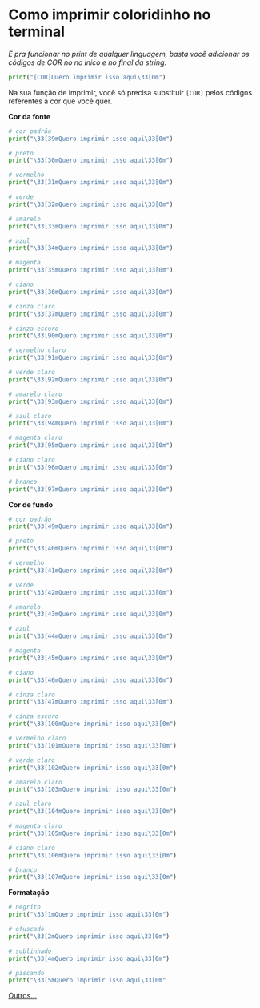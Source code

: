 # Como imprimir coloridinho no terminal

*É pra funcionar no print de qualquer linguagem, basta você adicionar os códigos de COR no no inico e no final da string.*

```python
print("[COR]Quero imprimir isso aqui\33[0m")
```

Na sua função de imprimir, você só precisa substituir `[COR]` pelos códigos referentes a cor que você quer.

**Cor da fonte**
```python
# cor padrão
print("\33[39mQuero imprimir isso aqui\33[0m")

# preto
print("\33[30mQuero imprimir isso aqui\33[0m")

# vermelho
print("\33[31mQuero imprimir isso aqui\33[0m")

# verde
print("\33[32mQuero imprimir isso aqui\33[0m")

# amarelo
print("\33[33mQuero imprimir isso aqui\33[0m")

# azul
print("\33[34mQuero imprimir isso aqui\33[0m")

# magenta
print("\33[35mQuero imprimir isso aqui\33[0m")

# ciano
print("\33[36mQuero imprimir isso aqui\33[0m")

# cinza claro
print("\33[37mQuero imprimir isso aqui\33[0m")

# cinza escuro
print("\33[90mQuero imprimir isso aqui\33[0m")

# vermelho claro
print("\33[91mQuero imprimir isso aqui\33[0m")

# verde claro
print("\33[92mQuero imprimir isso aqui\33[0m")

# amarelo claro
print("\33[93mQuero imprimir isso aqui\33[0m")

# azul claro
print("\33[94mQuero imprimir isso aqui\33[0m")

# magenta claro
print("\33[95mQuero imprimir isso aqui\33[0m")

# ciano claro
print("\33[96mQuero imprimir isso aqui\33[0m")

# branco
print("\33[97mQuero imprimir isso aqui\33[0m")
```

**Cor de fundo**
```python
# cor padrão
print("\33[49mQuero imprimir isso aqui\33[0m")

# preto
print("\33[40mQuero imprimir isso aqui\33[0m")

# vermelho
print("\33[41mQuero imprimir isso aqui\33[0m")

# verde
print("\33[42mQuero imprimir isso aqui\33[0m")

# amarelo
print("\33[43mQuero imprimir isso aqui\33[0m")

# azul
print("\33[44mQuero imprimir isso aqui\33[0m")

# magenta
print("\33[45mQuero imprimir isso aqui\33[0m")

# ciano
print("\33[46mQuero imprimir isso aqui\33[0m")

# cinza claro
print("\33[47mQuero imprimir isso aqui\33[0m")

# cinza escuro
print("\33[100mQuero imprimir isso aqui\33[0m")

# vermelho claro
print("\33[101mQuero imprimir isso aqui\33[0m")

# verde claro
print("\33[102mQuero imprimir isso aqui\33[0m")

# amarelo claro
print("\33[103mQuero imprimir isso aqui\33[0m")

# azul claro
print("\33[104mQuero imprimir isso aqui\33[0m")

# magenta claro
print("\33[105mQuero imprimir isso aqui\33[0m")

# ciano claro
print("\33[106mQuero imprimir isso aqui\33[0m")

# branco
print("\33[107mQuero imprimir isso aqui\33[0m")
```

**Formatação**
```python
# negrito
print("\33[1mQuero imprimir isso aqui\33[0m")

# ofuscado
print("\33[2mQuero imprimir isso aqui\33[0m")

# sublinhado
print("\33[4mQuero imprimir isso aqui\33[0m")

# piscando
print("\33[5mQuero imprimir isso aqui\33[0m"
```


[Outros...](https://misc.flogisoft.com/bash/tip_colors_and_formatting)
